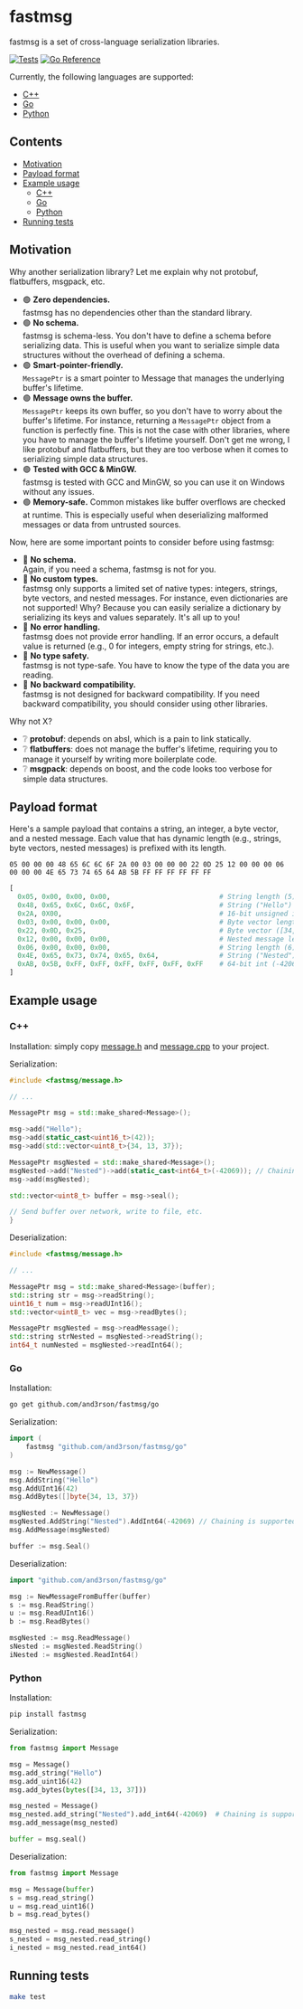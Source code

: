 # fastmsg

fastmsg is a set of cross-language serialization libraries.

[![Tests](https://github.com/and3rson/fastmsg/actions/workflows/tests.yml/badge.svg)](https://github.com/and3rson/fastmsg/actions/workflows/tests.yml) [![Go Reference](https://pkg.go.dev/badge/github.com/and3rson/fastmsg/go.svg)](https://pkg.go.dev/github.com/and3rson/fastmsg/go)

Currently, the following languages are supported:

- [C++](./cpp)
- [Go](./go)
- [Python](./python)

## Contents

 * [Motivation](#motivation)
 * [Payload format](#payload-format)
 * [Example usage](#example-usage)
    * [C++](#c)
    * [Go](#go)
    * [Python](#python)
 * [Running tests](#running-tests)

<!-- Created by https://github.com/ekalinin/github-markdown-toc -->

## Motivation

Why another serialization library? Let me explain why not protobuf, flatbuffers, msgpack, etc.

- 🟢 **Zero dependencies.**<br />
  fastmsg has no dependencies other than the standard library.
- 🟢 **No schema.**<br />
  fastmsg is schema-less. You don't have to define a schema before serializing data.
  This is useful when you want to serialize simple data structures without the overhead of defining a schema.
- 🟢 **Smart-pointer-friendly.**<br />
  `MessagePtr` is a smart pointer to Message that manages the underlying buffer's lifetime.
- 🟢 **Message owns the buffer.**<br />
  `MessagePtr` keeps its own buffer, so you don't have to worry about the buffer's lifetime.
  For instance, returning a `MessagePtr` object from a function is perfectly fine.
  This is not the case with other libraries, where you have to manage the buffer's lifetime yourself.
  Don't get me wrong, I like protobuf and flatbuffers, but they are too verbose when it comes to serializing simple data structures.
- 🟢 **Tested with GCC & MinGW.**<br />
  fastmsg is tested with GCC and MinGW, so you can use it on Windows without any issues.
- 🟢 **Memory-safe.**
  Common mistakes like buffer overflows are checked at runtime. This is especially useful when deserializing malformed messages or data from untrusted sources.

Now, here are some important points to consider before using fastmsg:

- 🔴 **No schema.**<br />
  Again, if you need a schema, fastmsg is not for you.
- 🔴 **No custom types.**<br />
  fastmsg only supports a limited set of native types: integers, strings, byte vectors, and nested messages.
  For instance, even dictionaries are not supported! Why? Because you can easily serialize a dictionary by serializing its keys and values separately. It's all up to you!
- 🔴 **No error handling.**<br />
  fastmsg does not provide error handling. If an error occurs, a default value is returned (e.g., 0 for integers, empty string for strings, etc.).
- 🔴 **No type safety.**<br />
  fastmsg is not type-safe. You have to know the type of the data you are reading.
- 🔴 **No backward compatibility.**<br />
  fastmsg is not designed for backward compatibility. If you need backward compatibility, you should consider using other libraries.

Why not X?

- ❔ **protobuf**: depends on absl, which is a pain to link statically.
- ❔ **flatbuffers**: does not manage the buffer's lifetime, requiring you to manage it yourself by writing more boilerplate code.
- ❔ **msgpack**: depends on boost, and the code looks too verbose for simple data structures.

## Payload format

Here's a sample payload that contains a string, an integer, a byte vector, and a nested message.
Each value that has dynamic length (e.g., strings, byte vectors, nested messages) is prefixed with its length.

```
05 00 00 00 48 65 6C 6C 6F 2A 00 03 00 00 00 22 0D 25 12 00 00 00 06 00 00 00 4E 65 73 74 65 64 AB 5B FF FF FF FF FF FF
```


```python
[
  0x05, 0x00, 0x00, 0x00,                           # String length (5)
  0x48, 0x65, 0x6C, 0x6C, 0x6F,                     # String ("Hello")
  0x2A, 0X00,                                       # 16-bit unsigned int (42)
  0x03, 0x00, 0x00, 0x00,                           # Byte vector length (3)
  0x22, 0x0D, 0x25,                                 # Byte vector ([34, 13, 37])
  0x12, 0x00, 0x00, 0x00,                           # Nested message length (18)
  0x06, 0x00, 0x00, 0x00,                           # String length (6)
  0x4E, 0x65, 0x73, 0x74, 0x65, 0x64,               # String ("Nested")
  0xAB, 0x5B, 0xFF, 0xFF, 0xFF, 0xFF, 0xFF, 0xFF    # 64-bit int (-42069)
]
```

## Example usage

### C++

Installation: simply copy [message.h](./cpp/message.h) and [message.cpp](./cpp/message.cpp) to your project.

Serialization:

```cpp
#include <fastmsg/message.h>

// ...

MessagePtr msg = std::make_shared<Message>();

msg->add("Hello");
msg->add(static_cast<uint16_t>(42));
msg->add(std::vector<uint8_t>{34, 13, 37});

MessagePtr msgNested = std::make_shared<Message>();
msgNested->add("Nested")->add(static_cast<int64_t>(-42069)); // Chaining is supported
msg->add(msgNested);

std::vector<uint8_t> buffer = msg->seal();

// Send buffer over network, write to file, etc.
}
```

Deserialization:

```cpp
#include <fastmsg/message.h>

// ...

MessagePtr msg = std::make_shared<Message>(buffer);
std::string str = msg->readString();
uint16_t num = msg->readUInt16();
std::vector<uint8_t> vec = msg->readBytes();

MessagePtr msgNested = msg->readMessage();
std::string strNested = msgNested->readString();
int64_t numNested = msgNested->readInt64();
```

### Go

Installation:

```sh
go get github.com/and3rson/fastmsg/go
```

Serialization:

```go
import (
    fastmsg "github.com/and3rson/fastmsg/go"
)

msg := NewMessage()
msg.AddString("Hello")
msg.AddUInt16(42)
msg.AddBytes([]byte{34, 13, 37})

msgNested := NewMessage()
msgNested.AddString("Nested").AddInt64(-42069) // Chaining is supported
msg.AddMessage(msgNested)

buffer := msg.Seal()
```

Deserialization:

```go
import "github.com/and3rson/fastmsg/go"

msg := NewMessageFromBuffer(buffer)
s := msg.ReadString()
u := msg.ReadUInt16()
b := msg.ReadBytes()

msgNested := msg.ReadMessage()
sNested := msgNested.ReadString()
iNested := msgNested.ReadInt64()
```

### Python

Installation:

```sh
pip install fastmsg
```

Serialization:

```python
from fastmsg import Message

msg = Message()
msg.add_string("Hello")
msg.add_uint16(42)
msg.add_bytes(bytes([34, 13, 37]))

msg_nested = Message()
msg_nested.add_string("Nested").add_int64(-42069)  # Chaining is supported
msg.add_message(msg_nested)

buffer = msg.seal()
```

Deserialization:

```python
from fastmsg import Message

msg = Message(buffer)
s = msg.read_string()
u = msg.read_uint16()
b = msg.read_bytes()

msg_nested = msg.read_message()
s_nested = msg_nested.read_string()
i_nested = msg_nested.read_int64()
```

## Running tests

```sh
make test
```
